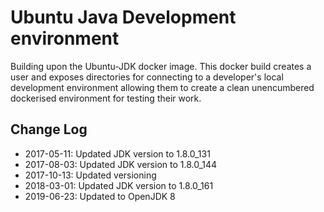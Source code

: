 # Ubuntu Java Development environment

Building upon the Ubuntu-JDK docker image. This docker build creates a user and exposes directories for connecting to a developer's local development environment allowing them to create a clean unencumbered dockerised environment for testing their work.

## Change Log

- 2017-05-11: Updated JDK version to 1.8.0_131
- 2017-08-03: Updated JDK version to 1.8.0_144
- 2017-10-13: Updated versioning
- 2018-03-01: Updated JDK version to 1.8.0_161
- 2019-06-23: Updated to OpenJDK 8
